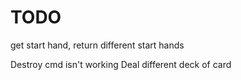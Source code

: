 # TODO

get start hand, return different start hands

Destroy cmd isn't working
Deal different deck of card
